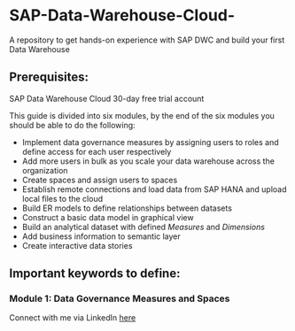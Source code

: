 # SAP-Data-Warehouse-Cloud-
A repository to get hands-on experience with SAP DWC and build your first Data Warehouse

## Prerequisites:
SAP Data Warehouse Cloud 30-day free trial account

This guide is divided into six modules, by the end of the six modules you should be able to do the following:
* Implement data governance measures by assigning users to roles and define access for each user respectively
* Add more users in bulk as you scale your data warehouse across the organization
* Create spaces and assign users to spaces
* Establish remote connections and load data from SAP HANA and upload local files to the cloud
* Build ER models to define relationships between datasets
* Construct a basic data model in graphical view
* Build an analytical dataset with defined *Measures* and *Dimensions*
* Add business information to semantic layer
* Create interactive data stories


## Important keywords to define:

### Module 1: Data Governance Measures and Spaces


































Connect with me via LinkedIn [here](https://www.linkedin.com/in/marwa-ahmed98/) 
